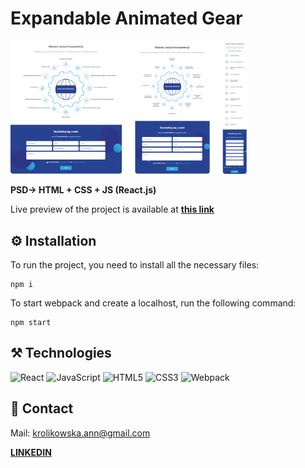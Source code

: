 # Expandable Animated Gear

<img src='./src/images/readme-img.png' width='75%' height='75%'> 


  **PSD-> HTML + CSS + JS (React.js)**

  
 Live preview of the project is available at [**this link**](https://annakrolikowska.github.io/task-gear/)

## :gear:  Installation

To run the project, you need to install all the necessary files:

    npm i

To start webpack and create a localhost, run the following command:

    npm start


 ## :hammer_and_pick: Technologies
 ![React](https://img.shields.io/badge/React-20232A?style=for-the-badge&logo=react&logoColor=61DAFB)
![JavaScript](https://img.shields.io/badge/JavaScript-323330?style=for-the-badge&logo=javascript&logoColor=F7DF1E)
![HTML5](https://img.shields.io/badge/HTML5-E34F26?style=for-the-badge&logo=html5&logoColor=white)
![CSS3](https://img.shields.io/badge/CSS3-1572B6?style=for-the-badge&logo=css3&logoColor=white)
![Webpack](https://img.shields.io/badge/Webpack-8DD6F9?style=for-the-badge&logo=Webpack&logoColor=white)


## :envelope_with_arrow: Contact
Mail: krolikowska.ann@gmail.com


 [**LINKEDIN**](https://www.linkedin.com/in/krolikowska-ann/)
